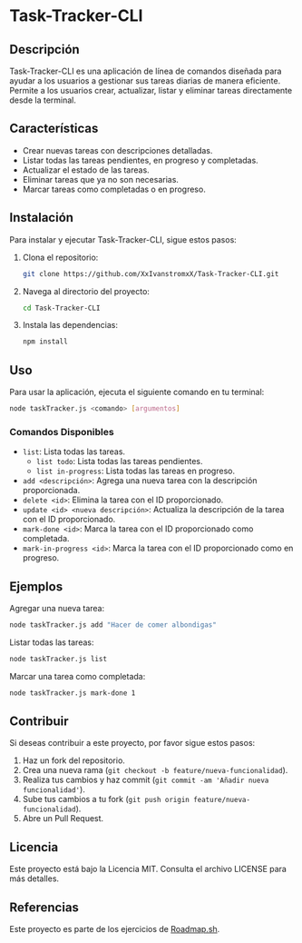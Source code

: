 # Task-Tracker-CLI

## Descripción

Task-Tracker-CLI es una aplicación de línea de comandos diseñada para ayudar a los usuarios a gestionar sus tareas diarias de manera eficiente. Permite a los usuarios crear, actualizar, listar y eliminar tareas directamente desde la terminal.

## Características

- Crear nuevas tareas con descripciones detalladas.
- Listar todas las tareas pendientes, en progreso y completadas.
- Actualizar el estado de las tareas.
- Eliminar tareas que ya no son necesarias.
- Marcar tareas como completadas o en progreso.

## Instalación

Para instalar y ejecutar Task-Tracker-CLI, sigue estos pasos:

1. Clona el repositorio:
    ```sh
    git clone https://github.com/XxIvanstromxX/Task-Tracker-CLI.git
    ```
2. Navega al directorio del proyecto:
    ```sh
    cd Task-Tracker-CLI
    ```
3. Instala las dependencias:
    ```sh
    npm install
    ```

## Uso

Para usar la aplicación, ejecuta el siguiente comando en tu terminal:
```sh
node taskTracker.js <comando> [argumentos]
```

### Comandos Disponibles

- `list`: Lista todas las tareas.
  - `list todo`: Lista todas las tareas pendientes.
  - `list in-progress`: Lista todas las tareas en progreso.
- `add <descripción>`: Agrega una nueva tarea con la descripción proporcionada.
- `delete <id>`: Elimina la tarea con el ID proporcionado.
- `update <id> <nueva descripción>`: Actualiza la descripción de la tarea con el ID proporcionado.
- `mark-done <id>`: Marca la tarea con el ID proporcionado como completada.
- `mark-in-progress <id>`: Marca la tarea con el ID proporcionado como en progreso.

## Ejemplos

Agregar una nueva tarea:
```sh
node taskTracker.js add "Hacer de comer albondigas"
```

Listar todas las tareas:
```sh
node taskTracker.js list
```

Marcar una tarea como completada:
```sh
node taskTracker.js mark-done 1
```

## Contribuir

Si deseas contribuir a este proyecto, por favor sigue estos pasos:

1. Haz un fork del repositorio.
2. Crea una nueva rama (`git checkout -b feature/nueva-funcionalidad`).
3. Realiza tus cambios y haz commit (`git commit -am 'Añadir nueva funcionalidad'`).
4. Sube tus cambios a tu fork (`git push origin feature/nueva-funcionalidad`).
5. Abre un Pull Request.

## Licencia

Este proyecto está bajo la Licencia MIT. Consulta el archivo LICENSE para más detalles.


## Referencias

Este proyecto es parte de los ejercicios de [Roadmap.sh](https://roadmap.sh/projects/task-tracker).
